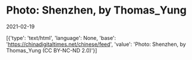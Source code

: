 # Photo: Shenzhen, by Thomas_Yung

2021-02-19

[{'type': 'text/html', 'language': None, 'base': 'https://chinadigitaltimes.net/chinese/feed', 'value': 'Photo: Shenzhen, by Thomas_Yung (CC BY-NC-ND 2.0)'}]